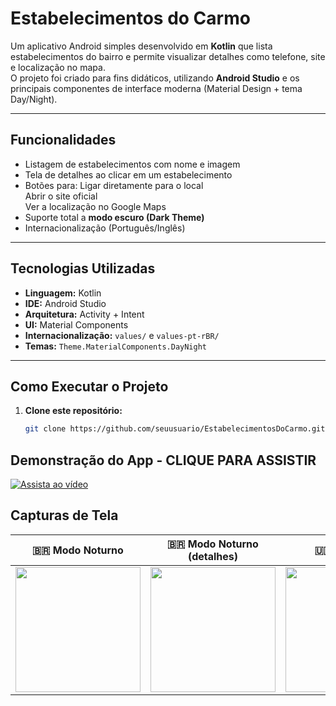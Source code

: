 # Estabelecimentos do Carmo

Um aplicativo Android simples desenvolvido em **Kotlin** que lista estabelecimentos do bairro e permite visualizar detalhes como telefone, site e localização no mapa.  
O projeto foi criado para fins didáticos, utilizando **Android Studio** e os principais componentes de interface moderna (Material Design + tema Day/Night).

---

## Funcionalidades

-  Listagem de estabelecimentos com nome e imagem  
-  Tela de detalhes ao clicar em um estabelecimento  
-  Botões para:
   Ligar diretamente para o local  
   Abrir o site oficial  
   Ver a localização no Google Maps  
-  Suporte total a **modo escuro (Dark Theme)**  
-  Internacionalização (Português/Inglês)

---

## Tecnologias Utilizadas

- **Linguagem:** Kotlin  
- **IDE:** Android Studio  
- **Arquitetura:** Activity + Intent  
- **UI:** Material Components  
- **Internacionalização:** `values/` e `values-pt-rBR/`  
- **Temas:** `Theme.MaterialComponents.DayNight`

---

## Como Executar o Projeto

1. **Clone este repositório:**
   ```bash
   git clone https://github.com/seuusuario/EstabelecimentosDoCarmo.git
   
## Demonstração do App - CLIQUE PARA ASSISTIR
[![Assista ao vídeo](https://img.youtube.com/vi/iY1STMTAqUo/hqdefault.jpg)](https://www.youtube.com/shorts/iY1STMTAqUo)

## Capturas de Tela

| 🇧🇷 Modo Noturno | 🇧🇷 Modo Noturno (detalhes) | 🇺🇸 Modo Dia | 🇺🇸 Modo Dia (detalhes) |
|:----------------:|:---------------------------:|:-------------:|:------------------------:|
| <img src="docs/print1.png" width="200"> | <img src="docs/print2.png" width="200"> | <img src="docs/print3.png" width="200"> | <img src="docs/print4.png" width="200"> |




